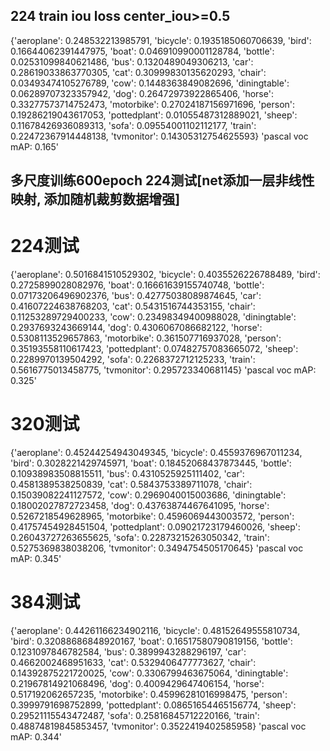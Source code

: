 ## 224 train iou loss center_iou>=0.5{'aeroplane': 0.248532213985791, 'bicycle': 0.1935185060706639, 'bird': 0.16644062391447975, 'boat': 0.046910990001128784, 'bottle': 0.02531099840621486, 'bus': 0.1320489049306213, 'car': 0.28619033863770305, 'cat': 0.30999830135620293, 'chair': 0.03493474105276789, 'cow': 0.1448363849082696, 'diningtable': 0.06289707323357942, 'dog': 0.26472973922865406, 'horse': 0.33277573714752473, 'motorbike': 0.27024187156971696, 'person': 0.19286219043617053, 'pottedplant': 0.01055487312889021, 'sheep': 0.11678426936089313, 'sofa': 0.09554001102112177, 'train': 0.22472367914448138, 'tvmonitor': 0.14305312754625593}'pascal voc mAP: 0.165'## 多尺度训练600epoch 224测试[net添加一层非线性映射, 添加随机裁剪数据增强]# 224测试{'aeroplane': 0.5016841510529302, 'bicycle': 0.4035526226788489, 'bird': 0.2725899028082976, 'boat': 0.16661639155740748, 'bottle': 0.07173206496902376, 'bus': 0.42775038089874645, 'car': 0.41607224638768203, 'cat': 0.5431516744353155, 'chair': 0.11253289729400233, 'cow': 0.23498349400988028, 'diningtable': 0.2937693243669144, 'dog': 0.4306067086682122, 'horse': 0.5308113529657863, 'motorbike': 0.361507716937028, 'person': 0.35193558110617423, 'pottedplant': 0.07482757083665072, 'sheep': 0.2289970139504292, 'sofa': 0.2268372712125233, 'train': 0.5616775013458775, 'tvmonitor': 0.295723340681145}'pascal voc mAP: 0.325'# 320测试{'aeroplane': 0.45244254943049345, 'bicycle': 0.4559376967011234, 'bird': 0.3028221429745971, 'boat': 0.18452068437873445, 'bottle': 0.10938983508815511, 'bus': 0.4310525925111402, 'car': 0.4581389538250839, 'cat': 0.5843753389711078, 'chair': 0.15039082241127572, 'cow': 0.2969040015003686, 'diningtable': 0.18002027872723458, 'dog': 0.43763874467641095, 'horse': 0.5267218549628965, 'motorbike': 0.4596069443003572, 'person': 0.41757454928451504, 'pottedplant': 0.09021723179460026, 'sheep': 0.26043727263655625, 'sofa': 0.22873215263050342, 'train': 0.5275369838038206, 'tvmonitor': 0.3494754505170645}'pascal voc mAP: 0.345'# 384测试{'aeroplane': 0.44261166234902116, 'bicycle': 0.48152649555810734, 'bird': 0.32088686848920167, 'boat': 0.16517580790819156, 'bottle': 0.1231097846782584, 'bus': 0.3899943288296197, 'car': 0.4662002468951633, 'cat': 0.5329406477773627, 'chair': 0.14392875221720025, 'cow': 0.3306799463675064, 'diningtable': 0.21967814921068496, 'dog': 0.4009429647406154, 'horse': 0.517192062657235, 'motorbike': 0.45996281016998475, 'person': 0.3999791698752899, 'pottedplant': 0.08651654465156774, 'sheep': 0.29521115543472487, 'sofa': 0.25816845712220166, 'train': 0.48874819845853457, 'tvmonitor': 0.3522419402585958}'pascal voc mAP: 0.344'
